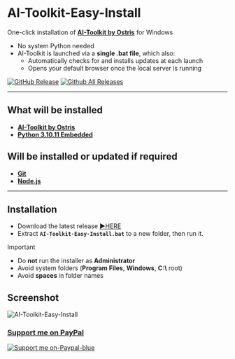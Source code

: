 # AI-Toolkit-Easy-Install

One-click installation of [**AI-Toolkit by Ostris**](https://github.com/ostris/ai-toolkit) for Windows  
- No system Python needed  
- AI-Toolkit is launched via a **single .bat file**, which also:  
  - Automatically checks for and installs updates at each launch  
  - Opens your default browser once the local server is running  

[![GitHub Release](https://img.shields.io/github/v/release/Tavris1/AI-Toolkit-Easy-Install)](https://github.com/Tavris1/AI-Toolkit-Easy-Install/releases/latest/download/AI-Toolkit-Easy-Install.zip)
[![Github All Releases](https://img.shields.io/github/downloads/Tavris1/AI-Toolkit-Easy-Install/total)]()

---

## What will be installed  
- [**AI-Toolkit by Ostris**](https://github.com/ostris/ai-toolkit)  
- [**Python 3.10.11 Embedded**](https://www.python.org/downloads/release/python-31011/)

## Will be installed or updated if required 
- [**Git**](https://git-scm.com/)  
- [**Node.js**](https://nodejs.org/en)  

---
## Installation  
- Download the latest release [:arrow_forward:HERE](https://github.com/Tavris1/AI-Toolkit-Easy-Install/releases/latest/download/AI-Toolkit-Easy-Install.zip)  
- Extract **`AI-Toolkit-Easy-Install.bat`** to a new folder, then run it.  
> [!IMPORTANT]
> - Do **not** run the installer as **Administrator**
> - Avoid system folders (**Program Files**, **Windows**, **C:\\** root)  
> - Avoid **spaces** in folder names

## Screenshot  
![AI-Toolkit-Easy-Install](https://github.com/user-attachments/assets/f056eb01-1daf-4607-9eaf-32a6c3d856b2)  

### [Support me on PayPal](https://paypal.me/tavris1)
[![Support me on-Paypal-blue](https://github.com/user-attachments/assets/c1a767b0-f3d9-48c7-877b-12653d2f9ac7)](https://paypal.me/tavris1)  

